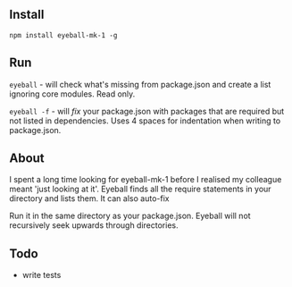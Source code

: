## Install
`npm install eyeball-mk-1 -g`

## Run
`eyeball` - will check what's missing from package.json and create a list ignoring core modules. Read only.

`eyeball -f` - will *fix* your package.json with packages that are required but not listed in dependencies. Uses 4 spaces for indentation when writing to package.json.

## About
I spent a long time looking for eyeball-mk-1 before I realised my colleague meant 'just looking at it'. Eyeball finds all the require statements in your directory and lists them. It can also auto-fix

Run it in the same directory as your package.json. Eyeball will not recursively seek upwards through directories.

## Todo
- write tests

